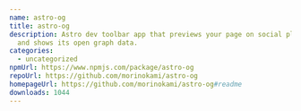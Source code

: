 ```yaml
---
name: astro-og
title: astro-og
description: Astro dev toolbar app that previews your page on social platforms
  and shows its open graph data.
categories:
  - uncategorized
npmUrl: https://www.npmjs.com/package/astro-og
repoUrl: https://github.com/morinokami/astro-og
homepageUrl: https://github.com/morinokami/astro-og#readme
downloads: 1044
---
```

